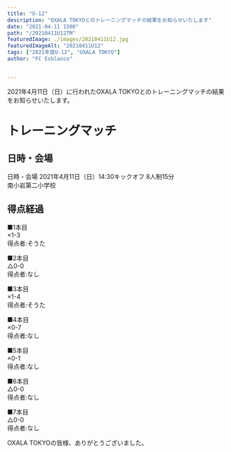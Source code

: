 ```yaml
---
title: "U-12"
description: "OXALA TOKYOとのトレーニングマッチの結果をお知らせいたします"
date: "2021-04-11 1500"
path: "/20210411U12TM"
featuredImage: ./images/20210411U12.jpg
featuredImageAlt: "20210411U12"
tags: ["2021年度U-12", "OXALA TOKYO"]
author: "FC Esblanco"


---
```


2021年4月11日（日）に行われたOXALA TOKYOとのトレーニングマッチの結果をお知らせいたします。

# トレーニングマッチ

## 日時・会場

日時・会場
2021年4月11日（日）14:30キックオフ 8人制15分  
南小岩第二小学校

## 得点経過

■1本目  
×1-3  
得点者:そうた

■2本目  
△0-0  
得点者:なし

■3本目  
×1-4  
得点者:そうた

■4本目  
×0-7  
得点者:なし

■5本目  
×0-1  
得点者:なし

■6本目  
△0-0  
得点者:なし

■7本目  
△0-0  
得点者:なし

OXALA TOKYOの皆様、ありがとうございました。